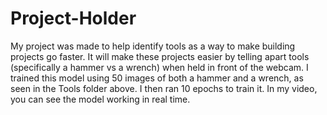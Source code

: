 # Project-Holder
My project was made to help identify tools as a way to make building projects go faster. It will make these projects easier by telling apart tools (specifically a hammer vs a wrench) when held in front of the webcam.
I trained this model using 50 images of both a hammer and a wrench, as seen in the Tools folder above. I then ran 10 epochs to train it. In my video, you can see the model working in real time.
